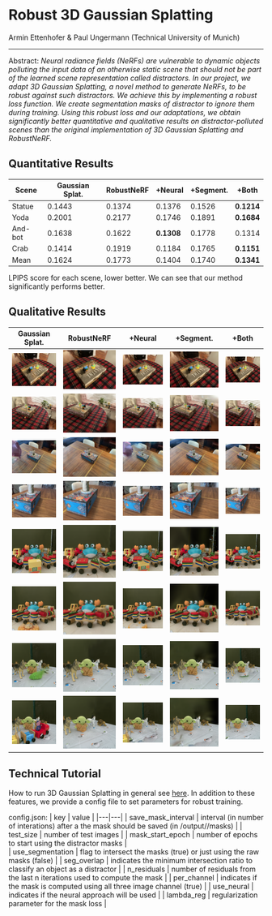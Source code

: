 # Robust 3D Gaussian Splatting
Armin Ettenhofer & Paul Ungermann (Technical University of Munich)

---

Abstract: <i>Neural radiance fields (NeRFs) are vulnerable to dynamic objects polluting the input data of an otherwise static scene that should not be part of the learned scene representation called distractors. In our project, we adapt 3D Gaussian Splatting, a novel method to generate NeRFs, to be robust against such distractors. We achieve this by implementing a robust loss function. We create segmentation masks of distractor to ignore them during training. Using this robust loss and our adaptations, we obtain significantly better quantitative and qualitative results on distractor-polluted scenes than the original implementation of 3D Gaussian Splatting and RobustNeRF. </i>

## Quantitative Results

|Scene|Gaussian Splat.|RobustNeRF|+Neural|+Segment.|+Both|
|---|---|---|---|---|---|
|Statue|0.1443|0.1374|0.1376|0.1526|<b>0.1214</b>|
|Yoda|0.2001|0.2177|0.1746|0.1891|<b>0.1684</b>|
|And-bot|0.1638|0.1622|<b>0.1308</b>|0.1778|0.1314|
|Crab|0.1414|0.1919|0.1184|0.1765|<b>0.1151</b>|
|Mean|0.1624|0.1773|0.1404|0.1740|<b>0.1341</b>|

LPIPS score for each scene, lower better. We can see that our method significantly performs better.
        

        

## Qualitative Results
|Gaussian Splat.|RobustNeRF|+Neural|+Segment.|+Both|
|---|---|---|---|---|
| <img src="/assets/images/and_bot/baseline.png" width="200"/>| <img src="/assets/images/and_bot/robust.png" width="200"/> | <img src="/assets/images/and_bot/neural.png" width="200"/> | <img src="/assets/images/and_bot/seg.png" width="200"/> | <img src="/assets/images/and_bot/both.png" width="200"/> |
| <img src="/assets/images/and_bot_2/baseline.png" width="200"/>| <img src="/assets/images/and_bot_2/robust.png" width="200"/> | <img src="/assets/images/and_bot_2/neural.png" width="200"/> | <img src="/assets/images/and_bot_2/seg.png" width="200"/> | <img src="/assets/images/and_bot_2/both.png" width="200"/> |
| <img src="/assets/images/balloon/baseline.png" width="200"/>| <img src="/assets/images/balloon/robust.png" width="200"/> | <img src="/assets/images/balloon/neural.png" width="200"/> | <img src="/assets/images/balloon/seg.png" width="200"/> | <img src="/assets/images/balloon/both.png" width="200"/> |
| <img src="/assets/images/balloon_2/baseline.png" width="200"/>| <img src="/assets/images/balloon_2/robust.png" width="200"/> | <img src="/assets/images/balloon_2/neural.png" width="200"/> | <img src="/assets/images/balloon_2/seg.png" width="200"/> | <img src="/assets/images/balloon_2/both.png" width="200"/> |
| <img src="/assets/images/crab/baseline.png" width="200"/>| <img src="/assets/images/crab/robust.png" width="200"/> | <img src="/assets/images/crab/neural.png" width="200"/> | <img src="/assets/images/crab/seg.png" width="200"/> | <img src="/assets/images/crab/both.png" width="200"/> |
| <img src="/assets/images/crab_2/baseline.png" width="200"/>| <img src="/assets/images/crab_2/robust.png" width="200"/> | <img src="/assets/images/crab_2/neural.png" width="200"/> | <img src="/assets/images/crab_2/seg.png" width="200"/> | <img src="/assets/images/crab_2/both.png" width="200"/> |
| <img src="/assets/images/yoda/baseline.png" width="200"/>| <img src="/assets/images/yoda/robust.png" width="200"/> | <img src="/assets/images/yoda/neural.png" width="200"/> | <img src="/assets/images/yoda/seg.png" width="200"/> | <img src="/assets/images/yoda/both.png" width="200"/> |
| <img src="/assets/images/yoda_2/baseline.png" width="200"/>| <img src="/assets/images/yoda_2/robust.png" width="200"/> | <img src="/assets/images/yoda_2/neural.png" width="200"/> | <img src="/assets/images/yoda_2/seg.png" width="200"/> | <img src="/assets/images/yoda_2/both.png" width="200"/> |


## Technical Tutorial
How to run 3D Gaussian Splatting in general see [here]([kh](https://github.com/graphdeco-inria/gaussian-splatting)). In addition to these features, we provide a config file to set parameters for robust training.

config.json:
|  key | value  | 
|---|---|
| save_mask_interval | interval (in number of interations) after a the mask should be saved (in /output/<model>/masks)  | 
|  test_size |  number of test images | 
|  mask_start_epoch |  number of epochs to start using the distractor masks |  
| use_segmentation | flag to intersect the masks (true) or just using the raw masks (false) |
| seg_overlap | indicates the minimum intersection ratio to classify an object as a distractor |
| n_residuals | number of residuals from the last n iterations used to compute the mask |
| per_channel | indicates if the mask is computed using all three image channel (true) |
| use_neural | indicates if the neural approach will be used |
| lambda_reg | regularization parameter for the mask loss |

